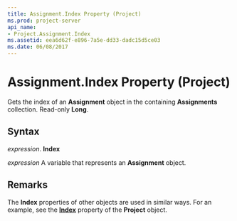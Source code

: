 ```yaml
---
title: Assignment.Index Property (Project)
ms.prod: project-server
api_name:
- Project.Assignment.Index
ms.assetid: eea6d62f-e896-7a5e-dd33-dadc15d5ce03
ms.date: 06/08/2017
---
```



# Assignment.Index Property (Project)

Gets the index of an **Assignment** object in the containing **Assignments** collection. Read-only **Long**.


## Syntax

 _expression_. **Index**

 _expression_ A variable that represents an **Assignment** object.


## Remarks

The **Index** properties of other objects are used in similar ways. For an example, see the **[Index](project-index-property-project.md)** property of the **Project** object.


